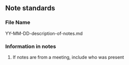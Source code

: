 ## Note standards

### File Name

YY-MM-DD-description-of-notes.md

### Information in notes

1. If notes are from a meeting, include who was present

